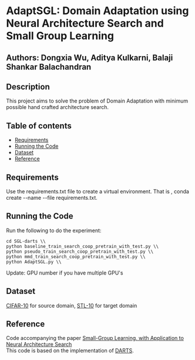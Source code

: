 # AdaptSGL: Domain Adaptation using Neural Architecture Search and Small Group Learning

## Authors: Dongxia Wu, Aditya Kulkarni, Balaji Shankar Balachandran

## Description
This project aims to solve the problem of Domain Adaptation with minimum possible hand crafted architecture search. 

## Table of contents

- [Requirements](#requirements)
- [Running the Code](#run)
- [Dataset](#dataset)
- [Reference](#reference)

## Requirements <a name="requirements"></a>
Use the requirements.txt file to create a virtual environment. That is , conda create --name <env> --file requirements.txt.

## Running the Code  <a name="run"></a>
Run the following to do the experiment:
```
cd SGL-darts \\
python baseline_train_search_coop_pretrain_with_test.py \\
python pseudo_train_search_coop_pretrain_with_test.py \\
python mmd_train_search_coop_pretrain_with_test.py \\
python AdaptSGL.py \\
```

Update: GPU number if you have multiple GPU's 

## Dataset <a name="dataset"></a>
  [CIFAR-10](https://www.cs.toronto.edu/~kriz/cifar.html) for source domain, [STL-10](https://cs.stanford.edu/~acoates/stl10/) for target domain

## Reference <a name="reference"></a>
Code accompanying the paper [Small-Group Learning, with Application to Neural Architecture Search](https://arxiv.org/abs/2012.12502)  
This code is based on the implementation of [DARTS](https://github.com/quark0/darts).


